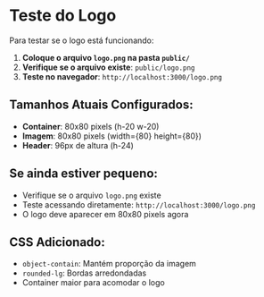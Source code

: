 # Teste do Logo

Para testar se o logo está funcionando:

1. **Coloque o arquivo `logo.png` na pasta `public/`**
2. **Verifique se o arquivo existe**: `public/logo.png`
3. **Teste no navegador**: `http://localhost:3000/logo.png`

## Tamanhos Atuais Configurados:
- **Container**: 80x80 pixels (h-20 w-20)
- **Imagem**: 80x80 pixels (width={80} height={80})
- **Header**: 96px de altura (h-24)

## Se ainda estiver pequeno:
- Verifique se o arquivo `logo.png` existe
- Teste acessando diretamente: `http://localhost:3000/logo.png`
- O logo deve aparecer em 80x80 pixels agora

## CSS Adicionado:
- `object-contain`: Mantém proporção da imagem
- `rounded-lg`: Bordas arredondadas
- Container maior para acomodar o logo


